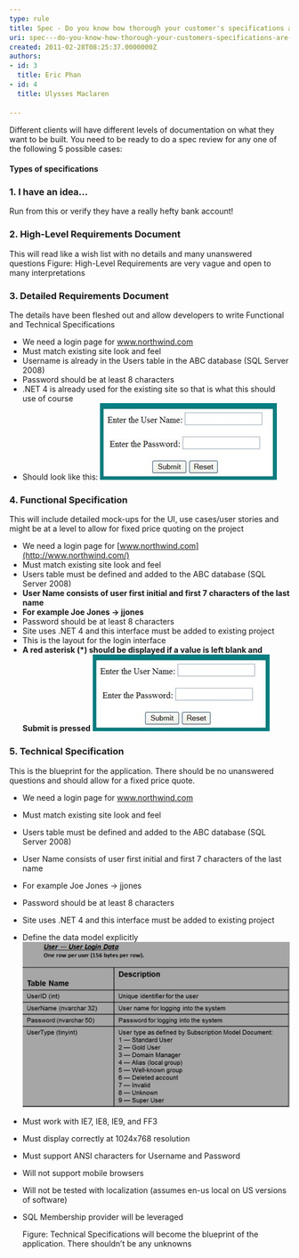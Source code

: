 ```yaml
---
type: rule
title: Spec - Do you know how thorough your customer's specifications are? (There are 5 levels)
uri: spec---do-you-know-how-thorough-your-customers-specifications-are-there-are-5-levels
created: 2011-02-28T08:25:37.0000000Z
authors:
- id: 3
  title: Eric Phan
- id: 4
  title: Ulysses Maclaren

---
```


Different clients will have different levels of documentation on what they want to be built. You need to be ready to do a spec review for any one of the following 5 possible cases:
 
#### Types of specifications


### 1. I have an idea...


Run from this
or
verify they have a really hefty bank account!

### 2. High-Level Requirements Document

This will read like a wish list with no details and many unanswered questions
Figure: High-Level Requirements are very vague and open to many interpretations
### 3. Detailed Requirements Document

The details have been fleshed out and allow developers to write Functional and Technical Specifications
- We need a login page for www.northwind.com
- Must match existing site look and feel
- Username is already in the Users table in the ABC database (SQL Server 2008)
- Password should be at least 8 characters
- .NET 4 is already used for the existing site so that is what this should use of course
- Should look like this:
![ Detailed Requirements have more of the details you want  ](LoginInterface.jpg)
### 4. Functional Specification
This will include detailed mock-ups for the UI, use cases/user stories and might be at a level to allow for fixed price quoting on the project
- We need a login page for [www.northwind.com](http://www.northwind.com/)
- Must match existing site look and feel
- Users table must be defined and added to the ABC database (SQL Server 2008)
- **User Name consists of user first initial and first 7 characters of the last name**
- **For example Joe Jones -> jjones**
- Password should be at least 8 characters
- Site uses .NET 4 and this interface must be added to existing project
- This is the layout for the login interface
- **A red asterisk (\*) should be displayed if a value is left blank and Submit is pressed**
![ Functional Specifications go into more detail about the user interface and interactions in the system ](LoginInterface.jpg)
### 5. Technical Specification


This is the blueprint for the application. There should be no unanswered questions and should allow for a fixed price quote.

- We need a login page for www.northwind.com
- Must match existing site look and feel
- Users table must be defined and added to the ABC database (SQL Server 2008)
- User Name consists of user first initial and first 7 characters of the last name
- For example Joe Jones -> jjones
- Password should be at least 8 characters
- Site uses .NET 4 and this interface must be added to existing project
- Define the data model explicitly
![](Table.jpg)
- Must work with IE7, IE8, IE9, and FF3
- Must display correctly at 1024x768 resolution
- Must support ANSI characters for Username and Password
- Will not support mobile browsers
- Will not be tested with localization (assumes en-us local on US versions of software)
- SQL Membership provider will be leveraged

   Figure: Technical Specifications will become the blueprint of the application. There shouldn’t be any unknowns
